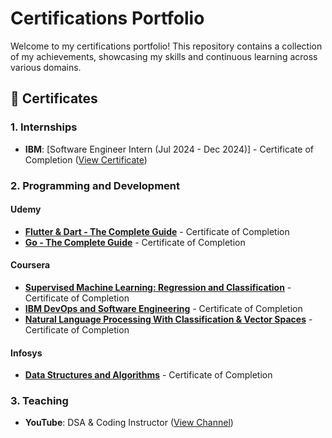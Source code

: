 # Certifications Portfolio  

Welcome to my certifications portfolio! This repository contains a collection of my achievements, showcasing my skills and continuous learning across various domains.  

## 📜 Certificates  

### **1. Internships**  
- **IBM**: [Software Engineer Intern (Jul 2024 - Dec 2024)] - Certificate of Completion ([View Certificate](certificates/IBM_INTERNSHIP_COMPLETION.pdf))  

### **2. Programming and Development**  

#### **Udemy**  
- **[Flutter & Dart - The Complete Guide](certificates/Udemy_Flutter_And_Dart_The_Complete_Guide_2021.pdf)** - Certificate of Completion  
- **[Go - The Complete Guide](certificates/Udemy_Go_The_Complete_Guide_2024.pdf)** - Certificate of Completion  

#### **Coursera**  
- **[Supervised Machine Learning: Regression and Classification](certificates/Coursera_Supervised_Machine_Learning_Regression_and_Classification_2023.pdf)** - Certificate of Completion  
- **[IBM DevOps and Software Engineering](certificates/Coursera_IBM_DevOps_and_Software_Engineering_2024.pdf)** - Certificate of Completion  
- **[Natural Language Processing With Classification & Vector Spaces](certificates/Coursera_Natural_Language_Processing_With_Classification_&_Vector_Spaces_2025.pdf)** - Certificate of Completion  

#### **Infosys**  
- **[Data Structures and Algorithms](certificates/Infosys_Data_Structures_and_Algorithms_2024.pdf)** - Certificate of Completion  

### **3. Teaching**  
- **YouTube**: DSA & Coding Instructor ([View Channel](https://www.youtube.com/@jvdvijay))  
